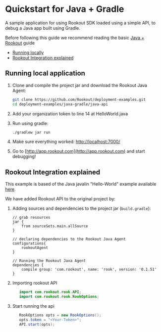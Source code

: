# Quickstart for Java + Gradle

A sample application for using Rookout SDK loaded using a simple API, to debug a Java app built using Gradle. 

Before following this guide we recommend reading the basic [Java + Rookout] guide

* [Running locally](#Running-local-application)
* [Rookout Integration explained](#rookout-integration-explained)

## Running local application
1. Clone and compile the project jar and download the Rookout Java Agent:
     ```bash
    git clone https://github.com/Rookout/deployment-examples.git
    cd deployment-examples/java-gradle/java-api
    ```
2. Add your organization token to line 14 at HelloWorld.java

3. Run using gradle:
    ```bash
    ./gradlew jar run
    ```
4. Make sure everything worked: [http://localhost:7000/](http://localhost:7000/)

5. Go to [http://app.rookout.com](http://app.rookout.com) and start debugging! 

## Rookout Integration explained

This example is based of the Java javalin "Hello-World" example available [here].

We have added Rookout API to the original project by:
1. Adding sources and dependencies to the project jar (`build.gradle`):
    ```properties
    // grab resources
    jar {
        from sourceSets.main.allSource
    }
    
    // declaring dependencies to the Rookout Java Agent
    configurations{
        rookoutAgent
    }
    
    // Running the Rookout Java Agent
    dependencies {
        compile group: 'com.rookout', name: 'rook', version: '0.1.51'
    }
    ```
2. Importing rookout API
    ```java
       import com.rookout.rook.API;
       import com.rookout.rook.RookOptions;
    ```
    
3. Start running the api
    ```java
       RookOptions opts = new RookOptions();
       opts.token = "<Your-Token>";
       API.start(opts);
    ```
[Java + Rookout]: https://docs.rookout.com/docs/sdk-setup.html
[here]: https://github.com/tipsy/javalin/
[maven central]: https://mvnrepository.com/artifact/com.rookout/rook
